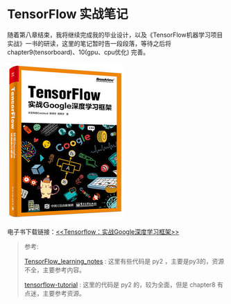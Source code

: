 # TensorFlow 实战笔记

​	随着第八章结束，我将继续完成我的毕业设计，以及《TensorFlow机器学习项目实战》一书的研读，这里的笔记暂时告一段段落，等待之后将 chapter9(tensorboard)、10(gpu、cpu优化) 完善。

![tensorflow_book](./images/tensorflow_book.jpg)

电子书下载链接：[\<\<Tensorflow：实战Google深度学习框架\>\>](http://www.olecn.com/download.php?id=5096)

> 参考:
>
> [TensorFlow_learning_notes](https://github.com/cookeem/TensorFlow_learning_notes) : 这里有些代码是 py2 ，主要是py3的，资源不全，主要参考内容。
>
> [tensorflow-tutorial](https://github.com/caicloud/tensorflow-tutorial) : 这里的代码是 py2 的，较为全面，但是 chapter8 有点迷，主要参考资源。
